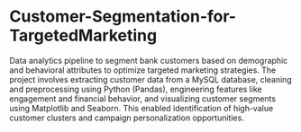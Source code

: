 # Customer-Segmentation-for-TargetedMarketing
Data analytics pipeline to segment bank customers based on demographic and behavioral attributes to optimize targeted marketing strategies. The project involves extracting customer data from a MySQL database, cleaning and preprocessing using Python (Pandas), engineering features like engagement and financial behavior, and visualizing customer segments using Matplotlib and Seaborn. This enabled identification of high-value customer clusters and campaign personalization opportunities.
